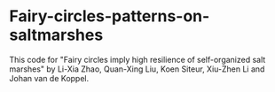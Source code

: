 # Fairy-circles-patterns-on-saltmarshes
This code for "Fairy circles imply high resilience of self-organized salt marshes" by Li-Xia Zhao, Quan-Xing Liu, Koen Siteur, Xiu-Zhen Li and Johan van de Koppel.

